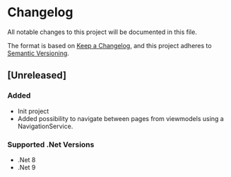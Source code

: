 # Changelog

All notable changes to this project will be documented in this file.

The format is based on [Keep a Changelog](https://keepachangelog.com/en/1.1.0/),
and this project adheres to [Semantic Versioning](https://semver.org/spec/v2.0.0.html).

## [Unreleased]
### Added
- Init project
- Added possibility to navigate between pages from viewmodels using a NavigationService.
### Supported .Net Versions
- .Net 8
- .Net 9
